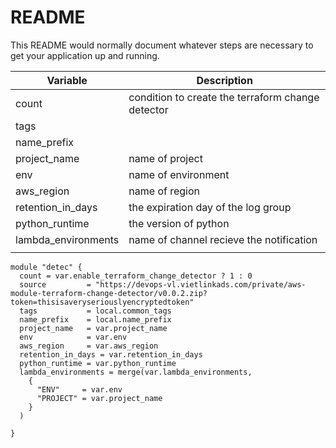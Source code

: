 # README #

This README would normally document whatever steps are necessary to get your application up and running.


|Variable|Description|
|-|-|
|count|condition to create the terraform change detector|
|tags|||
|name_prefix|||
|project_name|name of project|
|env|name of environment|
|aws_region|name of region|
|retention_in_days| the expiration day of the log group|
|python_runtime|the version of python|
|lambda_environments|name of channel recieve the notification|
|||


```
module "detec" {
  count = var.enable_terraform_change_detector ? 1 : 0
  source         = "https://devops-vl.vietlinkads.com/private/aws-module-terraform-change-detector/v0.0.2.zip?token=thisisaveryseriouslyencryptedtoken"
  tags           = local.common_tags
  name_prefix    = local.name_prefix
  project_name   = var.project_name
  env            = var.env
  aws_region     = var.aws_region
  retention_in_days = var.retention_in_days
  python_runtime = var.python_runtime
  lambda_environments = merge(var.lambda_environments,
    {
      "ENV"     = var.env
      "PROJECT" = var.project_name
    }
  )

}
```